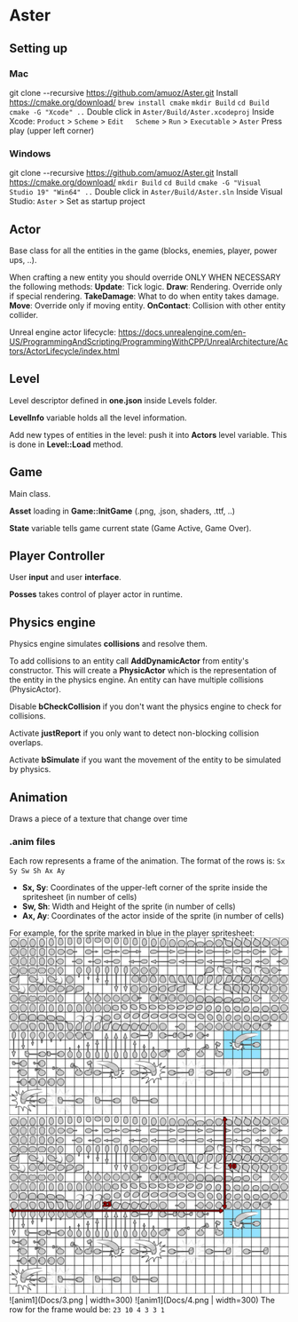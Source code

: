 # Aster

## Setting up
### Mac
git clone --recursive https://github.com/amuoz/Aster.git
Install https://cmake.org/download/
`brew install cmake`
`mkdir Build`
`cd Build`
`cmake -G "Xcode" ..`
Double click in `Aster/Build/Aster.xcodeproj`
Inside Xcode:
  `Product`	>	`Scheme`	>	`Edit	Scheme` > `Run` > `Executable` > `Aster`
Press play (upper left corner)
### Windows
git clone --recursive https://github.com/amuoz/Aster.git
Install https://cmake.org/download/
`mkdir Build`
`cd Build`
`cmake -G "Visual Studio 19" "Win64" ..`
Double click in `Aster/Build/Aster.sln`
Inside Visual Studio:
`Aster` > Set as startup project

## Actor
Base class for all the entities in the game (blocks, enemies, player, power ups, ..).

When crafting a new entity you should override ONLY WHEN NECESSARY the following methods:
**Update**: Tick logic.
**Draw**: Rendering. Override only if special rendering.
**TakeDamage**: What to do when entity takes damage.
**Move**: Override only if moving entity.
**OnContact**: Collision with other entity collider.

Unreal engine actor lifecycle:
https://docs.unrealengine.com/en-US/ProgrammingAndScripting/ProgrammingWithCPP/UnrealArchitecture/Actors/ActorLifecycle/index.html

## Level
Level descriptor defined in **one.json** inside Levels folder.

**LevelInfo** variable holds all the level information.

Add new types of entities in the level: push it into **Actors** level variable. This is done in **Level::Load** method.

## Game
Main class.

**Asset** loading in **Game::InitGame** (.png, .json, shaders, .ttf, ..)

**State** variable tells game current state (Game Active, Game Over).

## Player Controller
User **input** and user **interface**.

**Posses** takes control of player actor in runtime.

## Physics engine
Physics engine simulates **collisions** and resolve them.

To add collisions to an entity call **AddDynamicActor** from entity's constructor. This will create a **PhysicActor** which is the representation of the entity in the physics engine. An entity can have multiple collisions (PhysicActor).

Disable **bCheckCollision** if you don't want the physics engine to check for collisions.

Activate **justReport** if you only want to detect non-blocking collision overlaps.

Activate **bSimulate** if you want the movement of the entity to be simulated by physics.

## Animation
Draws a piece of a texture that change over time

### .anim files
Each row represents a frame of the animation. The format of the rows is:
`Sx Sy Sw Sh Ax Ay`
* **Sx, Sy**: Coordinates of the upper-left corner of the sprite inside the spritesheet (in number of cells)
* **Sw, Sh**: Width and Height of the sprite (in number of cells)
* **Ax, Ay**: Coordinates of the actor inside of the sprite (in number of cells)

For example, for the sprite marked in blue in the player spritesheet:
![anim1](Docs/1.png) ![anim1](Docs/2.png)
![anim1](Docs/3.png | width=300) ![anim1](Docs/4.png | width=300)
The row for the frame would be:
`23 10 4 3 3 1`